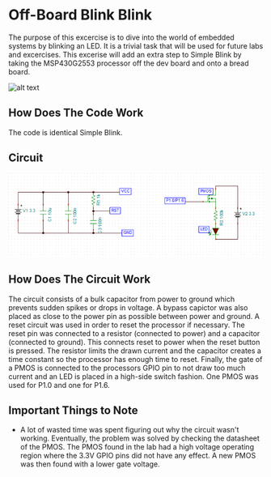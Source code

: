 # Off-Board Blink Blink
The purpose of this excercise is to dive into the world of embedded systems by blinking an LED. It is a trivial task that will be used for future labs and excercises. This excerise will add an extra step to Simple Blink by taking the MSP430G2553 processor off the dev board and onto a bread board.

![alt text](https://github.com/RU09342/lab-2-blinking-leds-tcsmith20/blob/master/Off_Board%20Blink/Offboard%20Blink.gif)

## How Does The Code Work
The code is identical Simple Blink.

## Circuit
![alt text](https://github.com/RU09342/lab-2-blinking-leds-tcsmith20/blob/master/Off_Board%20Blink/Circuit.PNG)

## How Does The Circuit Work
The circuit consists of a bulk capacitor from power to ground which prevents sudden spikes or drops in voltage. A bypass capictor was also placed as close to the power pin as possible between power and ground. A reset circuit was used in order to reset the processor if necessary. The reset pin was connected to a resistor (connected to power) and a capacitor (connected to ground). This connects reset to power when the reset button is pressed. The resistor limits the drawn current and the capacitor creates a time constant so the processor has enough time to reset. Finally, the gate of a PMOS is connected to the processors GPIO pin to not draw too much current and an LED is placed in a high-side switch fashion. One PMOS was used for P1.0 and one for P1.6.

## Important Things to Note
* A lot of wasted time was spent figuring out why the circuit wasn't working. Eventually, the problem was solved by checking the datasheet of the PMOS. The PMOS found in the lab had a high voltage operating region where the 3.3V GPIO pins did not have any effect. A new PMOS was then found with a lower gate voltage.
